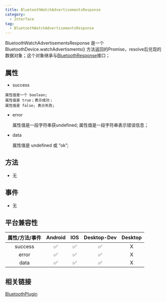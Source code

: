 ```yaml
---
title: BluetoothWatchAdvertisementsResponse
category:
  - Interface
tag:
  - BluetoothWatchAdvertisementsResponse
---
```


BluetoothWatchAdvertisementsResponse 是一个BluetoothDevice.watchAdvertisments() 方法返回的Promise，resolve后兑现的数据对象；这个对象继承与[BluetoothResponse](../bluetooth-response/index.md)接口；

## 属性

  -  success

    属性值是一个 boolean;
    属性值是 true；表示成功；
    属性值是 false; 表示失败;

  
  - error

    属性值是一段字符串获undefined;
    属性值是一段字符串表示错误信息；
  
  - data

    属性值是 undefined 或 “ok”;


## 方法

  - 无

## 事件

  - 无

## 平台兼容性

| 属性/方法/事件 | Android | IOS | Desktop-Dev | Desktop |
|:------------:|:-------:|:---:|:-----------:|:-------:|
| success      | ✅      | ✅   | ✅          | X       |
| error        | ✅      | ✅   | ✅          | X       |
| data         | ✅      | ✅   | ✅          | X       |

## 相关链接

[BluetoothPlugin](../../plugin/bluetooth/index.md)



